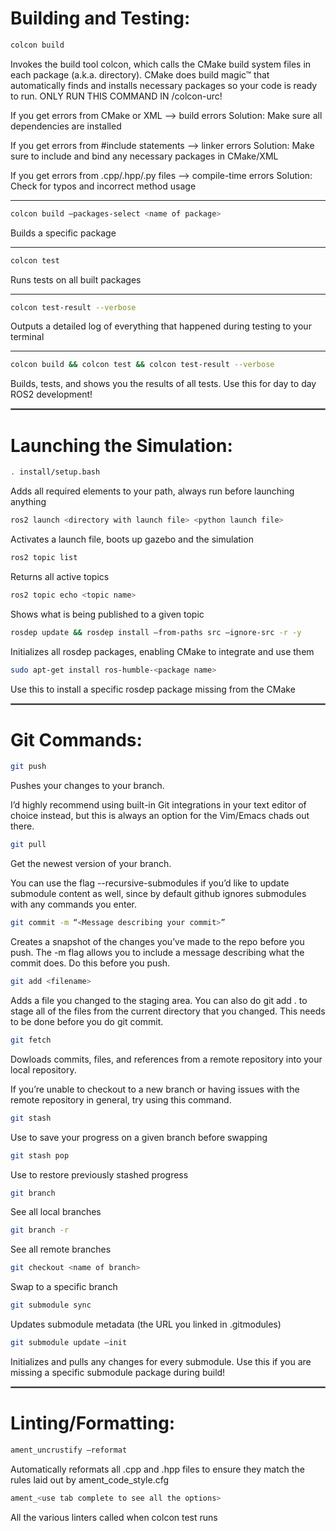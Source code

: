 # Building and Testing:

```bash
colcon build
```

Invokes the build tool colcon, which calls the CMake build system files in each package (a.k.a. directory). CMake does build magic™ that automatically finds and installs necessary packages so your code is ready to run. 
ONLY RUN THIS COMMAND IN /colcon-urc!

If you get errors from CMake or XML —> build errors
Solution: Make sure all dependencies are installed

If you get errors from #include statements —> linker errors
Solution: Make sure to include and bind any necessary packages in CMake/XML

If you get errors from .cpp/.hpp/.py files —> compile-time errors
Solution: Check for typos and incorrect method usage

---
```bash
colcon build –packages-select <name of package>
```
Builds a specific package

---
```bash
colcon test
```

Runs tests on all built packages

---
```bash
colcon test-result --verbose
```

Outputs a detailed log of everything that happened during testing to your terminal

---
```bash
colcon build && colcon test && colcon test-result --verbose
```

Builds, tests, and shows you the results of all tests. Use this for day to day ROS2 development!

<hr style="border:1px solid grey">

# Launching the Simulation:

```bash
. install/setup.bash
```

Adds all required elements to your path, always run before launching anything

```bash
ros2 launch <directory with launch file> <python launch file>
```

Activates a launch file, boots up gazebo and the simulation

```bash
ros2 topic list
```

Returns all active topics

```bash
ros2 topic echo <topic name>
```

Shows what is being published to a given topic

```bash
rosdep update && rosdep install –from-paths src –ignore-src -r -y
```

Initializes all rosdep packages, enabling CMake to integrate and use them

```bash
sudo apt-get install ros-humble-<package name>
```

Use this to install a specific rosdep package missing from the CMake

<hr style="border:1px solid grey">

# Git Commands:

```bash
git push
```

Pushes your changes to your branch.

I’d highly recommend using built-in Git integrations in your text editor of choice instead, but this is always an option for the Vim/Emacs chads out there.

```bash
git pull
```

Get the newest version of your branch.

You can use the flag --recursive-submodules if you’d like to update submodule content as well, since by default github ignores submodules with any commands you enter.

```bash
git commit -m “<Message describing your commit>”
```

Creates a snapshot of the changes you’ve made to the repo before you push. The -m flag allows you to include a message describing what the commit does. Do this before you push.

```bash
git add <filename>
```

Adds a file you changed to the staging area. You can also do git add . to stage all of the files from the current directory that you changed. This needs to be done before you do git commit.

```bash
git fetch
```

Dowloads commits, files, and references from a remote repository into your local repository.

If you’re unable to checkout to a new branch or having issues with the remote repository in general, try using this command.

```bash
git stash
```

Use to save your progress on a given branch before swapping

```bash
git stash pop
```

Use to restore previously stashed progress

```bash
git branch
```

See all local branches

```bash
git branch -r
```

See all remote branches

```bash
git checkout <name of branch>
```

Swap to a specific branch

```bash
git submodule sync
```

Updates submodule metadata (the URL you linked in .gitmodules)

```bash
git submodule update –init
```

Initializes and pulls any changes for every submodule. Use this if you are missing a specific submodule package during build!

<hr style="border:1px solid grey">

# Linting/Formatting:

```bash
ament_uncrustify –reformat
```

Automatically reformats all .cpp and .hpp files to ensure they match the rules laid out by ament_code_style.cfg

```bash
ament_<use tab complete to see all the options>
```

All the various linters called when colcon test runs
